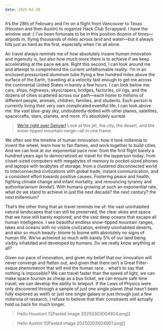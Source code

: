 ```yaml
---
date: 2025-02-28
---
```

It’s the 28th of February and I’m on a flight from Vancouver to Texas (Houston and then Austin) to organize Hack Club Scrapyard. I have the window seat :) I’ve been fortunate to be in this position dozens of times—airpods in, flying thousands of miles across land and water—but it always hits just as hard as the first, especially when I’m all alone.

Air travel always reminds me of how absolutely insane human innovation and ingenuity is, but also how much more there is to achieve if we keep accelerating at the pace we are. Right this second, I can look around me and attempt to comprehend the current unfathomable reality: I’m in an enclosed pressurized aluminum tube flying a few hundred miles above the surface of the Earth, travelling at a velocity fast enough to get me across the continental United States in barely a few hours. I can look below me: cars, ships, highways, skyscrapers, bridges, factories, oil rigs, and the dozens of cities scattered across our path—each home to millions of different people, animals, children, families, and students. Each person is currently living their very own complicated eventful life. I can look above me: the vast blue-gray sky, undoubtedly dotted with other planes, satellites, spacecrafts, stars, planets, and more. It’s absolutely surreal.

> [We’re right over Denver!](https://youtube.com/shorts/Gy_4wI2prJk) Look at this jet, the city, the desert, and the snow-tipped mountain range—all in one frame.

We often see the timeline of human innovation: how it took millennia to invent the wheel, learn how to fan flames, and work together to build cities. And we can look at our exponential pace now: from the first flight barely a hundred years ago to democratized air travel for the layperson today; from closet-sized computers with megabytes of memory to pocket-sized phones and laptops with terabytes of storage; from a clustered disconnected world to interconnected civilizations with global trade, instant communication, and a consistent effort towards positive causes. Fostering peace and health, fighting climate change and infant mortality, and renouncing tyranny and authoritarianism (kinda!). With humans growing at such an exponential rate, what do we stand to achieve in just the next decade? the next century? the next millennium?

That’s the other thing that air travel reminds me of: the vast uninhabited natural landscapes that can still be preserved; the clear skies and space that we have still barely explored; and the vast deep oceans that escape all human intelligence. I see beautiful endless snow-tipped mountain ranges, lakes and oceans with no visible civilization, entirely uninhabited deserts, and also so much beauty: biome to biome with absolutely no signs of human life. We’ve achieved so much with barely 5% of our land being visibly inhabited and developed by humans. Do we really know anything at all?

Given our pace of innovation, and given my belief that our innovation will never converge and flatten out, and given that there isn’t a Great Filter-esque phenomenon that will end the human race… what’s to say that nothing is impossible? We can travel faster than the speed of light, we can make space tourism as cheap as a bus ticket, we can ensure safe time travel, we can develop the ability to teleport. If the Laws of Physics were only discovered through a sample of just one single planet (that hasn’t been fully explored as well!) or just one single galaxy or just through just a few millennia of research, I refuse to believe that their constraints will actually hold us back for much longer.

> Hello Houston!
> ![[Pasted image 20250303004924.png]]

> Hello Austin!
> ![[Pasted image 20250303004901.png]]
